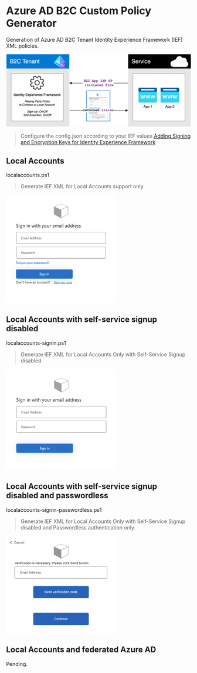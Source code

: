 # Azure AD B2C Custom Policy Generator

Generation of Azure AD B2C Tenant Identity Experience Framework (IEF) XML policies.

<img src="images/b2c-basic.png" width="600">

> Configure the config.json according to your IEF values
[Adding Signing and Encryption Keys for Identity Experience Framework](https://learn.microsoft.com/en-us/azure/active-directory-b2c/tutorial-create-user-flows?pivots=b2c-custom-policy#add-signing-and-encryption-keys-for-identity-experience-framework-applications)

## Local Accounts
localaccounts.ps1
> Generate IEF XML for Local Accounts support only.

<img src="images/b2c-local-accounts.png" width="300">

## Local Accounts with self-service signup disabled
localaccounts-signin.ps1
> Generate IEF XML for Local Accounts Only with Self-Service Signup disabled.

<img src="images/b2c-local-accounts-signup-disabled.png" width="300">

## Local Accounts with self-service signup disabled and passwordless
localaccounts-signin-passwordless.ps1
> Generate IEF XML for Local Accounts Only with Self-Service Signup disabled and Passwordless authentication only.

<img src="images/b2c-local-accounts-signup-disabled-passwordless.png" width="300">

## Local Accounts and federated Azure AD
Pending.